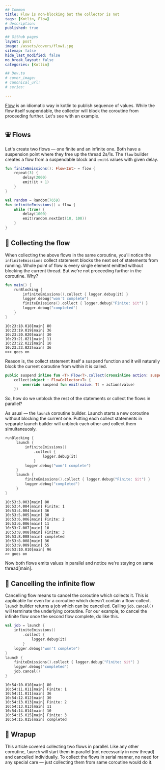 ```yaml
---
## Common
title: Flow is non-blocking but the collector is not
tags: [Kotlin, Flow]
# description: 
published: true

## Github pages
layout: post
image: /assets/covers/flow1.jpg
sitemap: false
hide_last_modified: false
no_break_layout: false
categories: [Kotlin]

## Dev.to
# cover_image: 
# canonical_url: 
# series:

---
```


[Flow](https://kotlinlang.org/docs/flow.html) is an idiomatic way in kotlin to publish sequence of values. While the flow itself suspendable, the collector will block the coroutine from proceeding further. Let's see with an example.

## ⛲ Flows
Let's create two flows — one finite and an infinite one. Both have a suspension point where they free up the thread 2s/1s. The `flow` builder creates a flow from a suspendable block and `emit`s values with given delay.

```kotlin
fun finiteEmissions(): Flow<Int> = flow {
    repeat(3) {
        delay(2000)
        emit(it + 1)
    }
}

val random = Random(7659)
fun infiniteEmissions() = flow {
    while (true) {
        delay(1000)
        emit(random.nextInt(10, 100))
    }
}
```

## 🚰 Collecting the flow

When collecting the above flows in the same coroutine, you'll notice the `infiniteEmissions` collect statement blocks the next set of statements from running. Whole point of flow is every single element emitted without blocking the current thread. But we're not proceeding further in the coroutine. Why?

```kotlin
fun main() {
    runBlocking {
        infiniteEmissions().collect { logger.debug(it) }
        logger.debug("won't complete")
        finiteEmissions().collect { logger.debug("Finite: $it") }
        logger.debug("completed")
    }
}
```

```
10:23:18.018[main] 80
10:23:19.019[main] 36
10:23:20.020[main] 30
10:23:21.021[main] 11
10:23:22.022[main] 10
10:23:23.023[main] 36
>>> goes on
```

Reason is, the collect statement itself a suspend function and it will naturally block the current coroutine from within it is called.

```kotlin
public suspend inline fun <T> Flow<T>.collect(crossinline action: suspend (value: T) -> Unit): Unit =
    collect(object : FlowCollector<T> {
        override suspend fun emit(value: T) = action(value)
    })
```

So, how do we unblock the rest of the statements or collect the flows in parallel? 

As usual — the `launch` coroutine builder. Launch starts a new coroutine without blocking the current one. Putting each collect statements in separate launch builder will unblock each other and collect them simultaneuosly.

```kotlin
runBlocking {
     launch {
         infiniteEmissions()
             .collect {
                 logger.debug(it)
             }
         logger.debug("won't complete")
     }   
     launch {
         finiteEmissions().collect { logger.debug("Finite: $it") }
         logger.debug("completed")
     }
}
```

```
10:53:3.003[main] 80
10:53:4.004[main] Finite: 1
10:53:4.004[main] 36
10:53:5.005[main] 30
10:53:6.006[main] Finite: 2
10:53:6.006[main] 11
10:53:7.007[main] 10
10:53:8.008[main] Finite: 3
10:53:8.008[main] completed
10:53:8.008[main] 36
10:53:9.009[main] 55
10:53:10.010[main] 96
>> goes on
```

Now both flows emits values in parallel and notice we're staying on same thread[main].

## 🙅 Cancelling the infinite flow

Cancelling flow means to cancel the coroutine which collects it. This is applicable for even for a coroutine which doesn't contain a flow-collect. `launch` builder returns a job which can be cancelled. Calling `job.cancel()` will terminate the underlying coroutine. For our example, to cancel the infinite flow once the second flow complete, do like this.

```kotlin
val job = launch {
    infiniteEmissions()
        .collect {
            logger.debug(it)
        }
    logger.debug("won't complete")
}
launch {
    finiteEmissions().collect { logger.debug("Finite: $it") }
    logger.debug("completed")
    job.cancel()
}
```

```
10:54:10.010[main] 80
10:54:11.011[main] Finite: 1
10:54:11.011[main] 36
10:54:12.012[main] 30
10:54:13.013[main] Finite: 2
10:54:13.013[main] 11
10:54:14.014[main] 10
10:54:15.015[main] Finite: 3
10:54:15.015[main] completed
```

## 🍬 Wrapup
This article covered collecting two flows in parallel. Like any other coroutine, `launch` will start them in parallel (not necessarily in new thread) and cancelled individually. To collect the flows in serial manner, no need for any special care — just collecting them from same coroutine would do it.